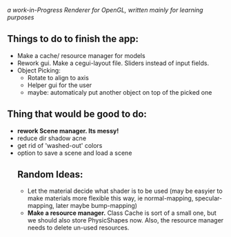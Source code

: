 <em>a work-in-Progress Renderer for OpenGL, written mainly for learning purposes</em>

<h2>Things to do to finish the app:</h2>
<ul>
<li>Make a cache/ resource manager for models</li>
<li>Rework gui. Make a cegui-layout file. Sliders instead of input fields.</li>
<li>Object Picking:
  <ul>
  <li>Rotate to align to axis</li>
  <li>Helper gui for the user</li>
  <li>maybe: automaticaly put another object on top of the picked one</li>
  </ul></li>
</ul>

<h2>Thing that would be good to do:</h2>
<ul>
<li><b>rework Scene manager. Its messy! </b></li>
<li>reduce dir shadow acne</li>
<li>get rid of 'washed-out' colors</li>
<li>option to save a scene and load a scene</li>

<h2>Random Ideas:</h2>
<ul>
<li>Let the material decide what shader is to be used (may be easyier to make materials more flexible this way, ie normal-mapping, specular-mapping, later maybe bump-mapping)</li>
<li><b>Make a resource manager.</b> Class Cache is sort of a small one, but we should also store PhysicShapes now. Also, the
resource manager needs to delete un-used resources. </li>
</ul>

